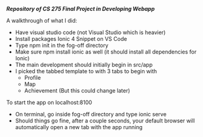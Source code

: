 ***Repository of CS 275 Final Project in Developing Webapp***

A walkthrough of what I did:
- Have visual studio code (not Visual Studio which is heavier) 
- Install packages Ionic 4 Snippet on VS Code
- Type npm init in the fog-off directory  
- Make sure npm install ionic as well (it should install all dependencies for Ionic)
- The main development should initially begin in src/app
- I picked the tabbed template to with 3 tabs to begin with
	+ Profile
	+ Map
	+ Achievement
	(But this could change later)
		
	
To start the app on localhost:8100
- On terminal, go inside fog-off directory and type ionic serve
- Should things go fine, after a couple seconds, your default browser will automatically open a new tab with the app running
